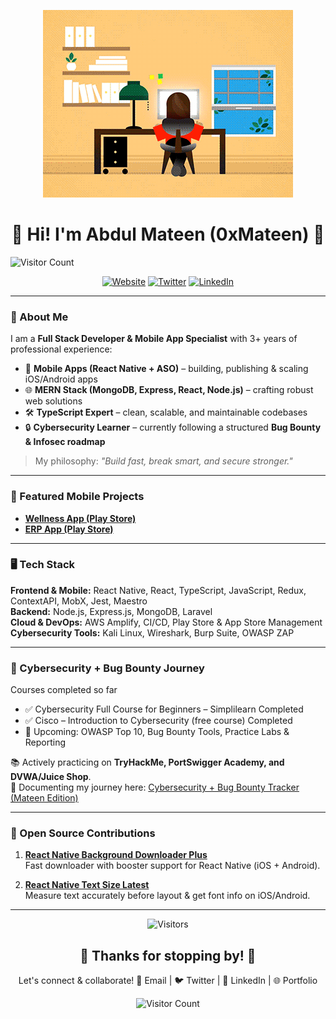 <p align="center">
  <img src="https://github.com/abdulmateentechbits/gif/blob/master/JXA0.gif" alt="Animated README">
</p>

<h1 align="center">👋 Hi! I'm Abdul Mateen (0xMateen) 👋</h1>
<img src="https://komarev.com/ghpvc/?username=abdulmateentechbits&label=DAILY+PROFILE+VIEWS" alt="Visitor Count">
<p align="center">
  <a href="https://techibits.com/abdul-mateen/"><img src="https://img.shields.io/badge/Portfolio-blue" alt="Website"></a>
  <a href="https://twitter.com/mateenchitrali"><img src="https://img.shields.io/badge/Twitter-blue" alt="Twitter"></a>
  <a href="https://www.linkedin.com/in/abdulmateenchitrali/"><img src="https://img.shields.io/badge/LinkedIn-blue" alt="LinkedIn"></a>
</p>

---

### 🚀 About Me  
I am a **Full Stack Developer & Mobile App Specialist** with 3+ years of professional experience:  

- 📱 **Mobile Apps (React Native + ASO)** – building, publishing & scaling iOS/Android apps  
- 🌐 **MERN Stack (MongoDB, Express, React, Node.js)** – crafting robust web solutions  
- 🛠 **TypeScript Expert** – clean, scalable, and maintainable codebases  
- 🔒 **Cybersecurity Learner** – currently following a structured **Bug Bounty & Infosec roadmap**  

> My philosophy: *"Build fast, break smart, and secure stronger."*  

---

### 📱 Featured Mobile Projects
- **[Wellness App (Play Store)](https://play.google.com/store/apps/details?id=com.ls.wellnessapp&hl=en&gl=US)**  
- **[ERP App (Play Store)](https://play.google.com/store/apps/details?id=com.myreserp.paragon.fm.app)**  

---

### 🖥 Tech Stack
**Frontend & Mobile:** React Native, React, TypeScript, JavaScript, Redux, ContextAPI, MobX, Jest, Maestro  
**Backend:** Node.js, Express.js, MongoDB, Laravel  
**Cloud & DevOps:** AWS Amplify, CI/CD, Play Store & App Store Management  
**Cybersecurity Tools:** Kali Linux, Wireshark, Burp Suite, OWASP ZAP  

---

### 🔐 Cybersecurity + Bug Bounty Journey  
Courses completed so far 

- ✅ Cybersecurity Full Course for Beginners – Simplilearn Completed
- ✅ Cisco – Introduction to Cybersecurity (free course)  Completed
- 🎯 Upcoming: OWASP Top 10, Bug Bounty Tools, Practice Labs & Reporting  

📚 Actively practicing on **TryHackMe, PortSwigger Academy, and DVWA/Juice Shop**.  
📌 Documenting my journey here: [Cybersecurity + Bug Bounty Tracker (Mateen Edition)](https://github.com/abdulmateentechbits/cybersecurity-bugbounty-roadmap)  

---

### 🤝 Open Source Contributions
1. **[React Native Background Downloader Plus](https://www.npmjs.com/package/react-native-background-downloader-plus)**  
   Fast downloader with booster support for React Native (iOS + Android).  

2. **[React Native Text Size Latest](https://www.npmjs.com/package/react-native-text-size-latest)**  
   Measure text accurately before layout & get font info on iOS/Android.  

---

<p align="center">
  <img src="https://github.com/abdulmateentechbits/gif/blob/master/boy.gif" alt="Visitors">
</p>

<h2 align="center">👀 Thanks for stopping by! 👀</h2>

<p align="center">
  Let's connect & collaborate!  
  📧 Email | 🐦 Twitter | 💼 LinkedIn | 🌐 Portfolio  
</p>

<p align="center">
<img src="https://profile-counter.glitch.me/abdulmateentechbits/count.svg" alt="Visitor Count">
</p>
